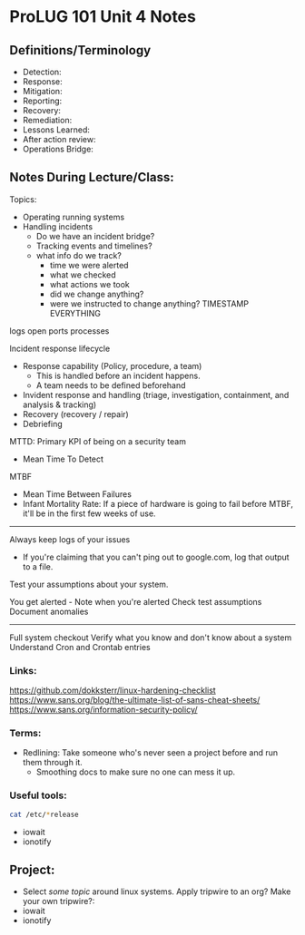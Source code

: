 
# ProLUG 101 Unit 4 Notes



## Definitions/Terminology
* Detection: 
* Response: 
* Mitigation: 
* Reporting: 
* Recovery: 
* Remediation: 
* Lessons Learned: 
* After action review: 
* Operations Bridge: 


## Notes During Lecture/Class:

Topics:
* Operating running systems
* Handling incidents
    * Do we have an incident bridge?
    * Tracking events and timelines?
    * what info do we track?
        - time we were alerted
        - what we checked
        - what actions we took
        - did we change anything?
        - were we instructed to change anything?
TIMESTAMP EVERYTHING


logs
open ports
processes



Incident response lifecycle
* Response capability (Policy, procedure, a team)
    * This is handled before an incident happens.  
    * A team needs to be defined beforehand
* Invident response and handling (triage, investigation, containment, and analysis 
  & tracking)
* Recovery (recovery / repair)
* Debriefing


MTTD: Primary KPI of being on a security team
* Mean Time To Detect

MTBF 
* Mean Time Between Failures
* Infant Mortality Rate: If a piece of hardware is going to fail before MTBF, it'll
  be in the first few weeks of use. 

---
Always keep logs of your issues
* If you're claiming that you can't ping out to google.com, log that output to a
  file.  


Test your assumptions about your system. 

You get alerted - Note when you're alerted
Check test assumptions
Document anomalies

---

Full system checkout
Verify what you know and don't know about a system
Understand Cron and Crontab entries


### Links:
https://github.com/dokksterr/linux-hardening-checklist
https://www.sans.org/blog/the-ultimate-list-of-sans-cheat-sheets/
https://www.sans.org/information-security-policy/

### Terms:
* Redlining: Take someone who's never seen a project before and run them through it.  
    * Smoothing docs to make sure no one can mess it up.  

### Useful tools:
```bash
cat /etc/*release
```
* iowait
* ionotify



## Project:
* Select *some topic* around linux systems. 
Apply tripwire to an org?
Make your own tripwire?:
* iowait
* ionotify

